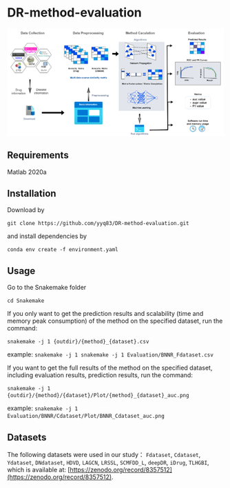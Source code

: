 # DR-method-evaluation
![Overview of DR evaluation](./figures/overflow_v16.png )

## Requirements
Matlab 2020a

## Installation
Download by
~~~~
git clone https://github.com/yyq83/DR-method-evaluation.git
~~~~
and install dependencies by
~~~~~
conda env create -f environment.yaml
~~~~~

## Usage
Go to the Snakemake folder
~~~~
cd Snakemake
~~~~
If you only want to get the prediction results and scalability (time and memory peak consumption) of the method on the specified dataset, run the command:
~~~~
snakemake -j 1 {outdir}/{method}_{dataset}.csv
~~~~
example: `snakemake -j 1 snakemake -j 1 Evaluation/BNNR_Fdataset.csv`  


If you want to get the full results of the method on the specified dataset, including evaluation results, prediction results, run the command: 
~~~~
snakemake -j 1 {outdir}/{method}/{dataset}/Plot/{method}_{dataset}_auc.png
~~~~
example: `snakemake -j 1 Evaluation/BNNR/Cdataset/Plot/BNNR_Cdataset_auc.png`

## Datasets
The following datasets were used in our study：
`Fdataset`, `Cdataset`, `Ydataset`, `DNdataset`, `HDVD`, `LAGCN`, `LRSSL`, `SCMFDD_L`, `deepDR`, `iDrug`, `TLHGBI`, which is available at: [https://zenodo.org/record/8357512](https://zenodo.org/record/8357512).

